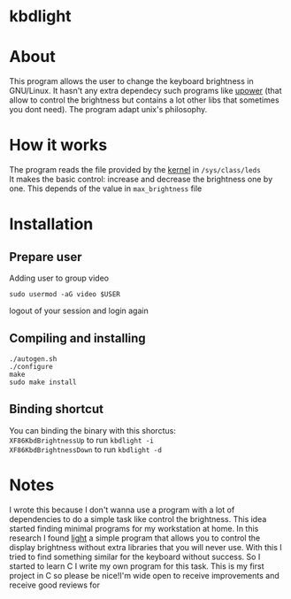 # kbdlight

# About
This program allows the user to change the keyboard brightness in GNU/Linux. It hasn't any extra dependecy such programs like [upower](https://upower.freedesktop.org/) (that allow to control the brightness but contains a lot other libs that sometimes you dont need).
The program adapt unix's philosophy.

# How it works
The program reads the file provided by the [kernel](https://www.kernel.org/) in ```/sys/class/leds```  
It makes the basic control: increase and decrease the brightness one by one. This depends of the value in ```max_brightness``` file

# Installation
## Prepare user
Adding user to group video
```
sudo usermod -aG video $USER
```
logout of your session and login again

## Compiling and installing 

 ```
 ./autogen.sh
 ./configure
 make
 sudo make install
 ```

 ## Binding shortcut
 You can binding the binary with this shorctus:  
```XF86KbdBrightnessUp``` to run ```kbdlight -i```  
```XF86KbdBrightnessDown``` to run ```kbdlight -d```

# Notes
I wrote this because I don't wanna use a program with a lot of dependencies to do a simple task like control the brightness. 
This idea started finding minimal programs for my workstation at home. In this research I found [light](https://github.com/haikarainen/light) 
a simple program that allows you to control the display brightness without extra libraries that you will never use. With this I tried to find 
something similar for the keyboard without success. So I started to learn C I write my own program for this task.
This is my first project in C so please be nice!I'm wide open to receive improvements and receive good reviews for 